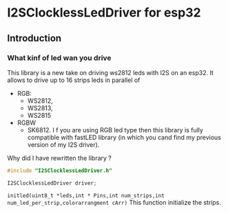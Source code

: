 # I2SClocklessLedDriver for esp32
## Introduction
### What kinf of led wan you drive
This library is a new take on driving ws2812 leds with I2S on an esp32. It allows to drive up to 16 strips leds in parallel of  
* RGB:
    * WS2812,
    * WS2813,
    * WS2815 
* RGBW 
    * SK6812. 
I
f you are using RGB led type then this library is fully compatible with fastLED library (in which you cand find my previous version of  my I2S driver).

Why did I have rewritten the library ?

```C
#include "I2SClocklessLedDriver.h"

I2SClocklessLedDriver driver;
```


 `initled(uint8_t *leds,int * Pins,int num_strips,int num_led_per_strip,colorarrangment cArr)`
 This function initialize the strips.
 
 
 

